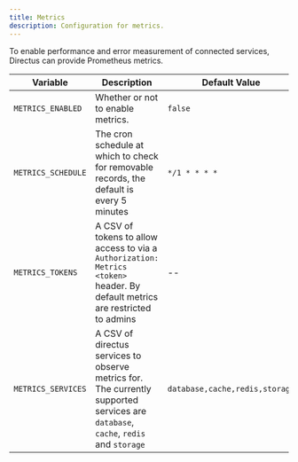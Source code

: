 ```yaml
---
title: Metrics
description: Configuration for metrics.
---
```


To enable performance and error measurement of connected services, Directus can provide Prometheus metrics.

| Variable           | Description                                                                                                                        | Default Value                  |
| ------------------ | ---------------------------------------------------------------------------------------------------------------------------------- | ------------------------------ |
| `METRICS_ENABLED`  | Whether or not to enable metrics.                                                                                                  | `false`                        |
| `METRICS_SCHEDULE` | The cron schedule at which to check for removable records, the default is every 5 minutes                                          | `*/1 * * * *`                  |
| `METRICS_TOKENS`   | A CSV of tokens to allow access to via a `Authorization: Metrics <token>` header. By default metrics are restricted to admins      | --                             |
| `METRICS_SERVICES` | A CSV of directus services to observe metrics for. The currently supported services are `database`, `cache`, `redis` and `storage` | `database,cache,redis,storage` |
